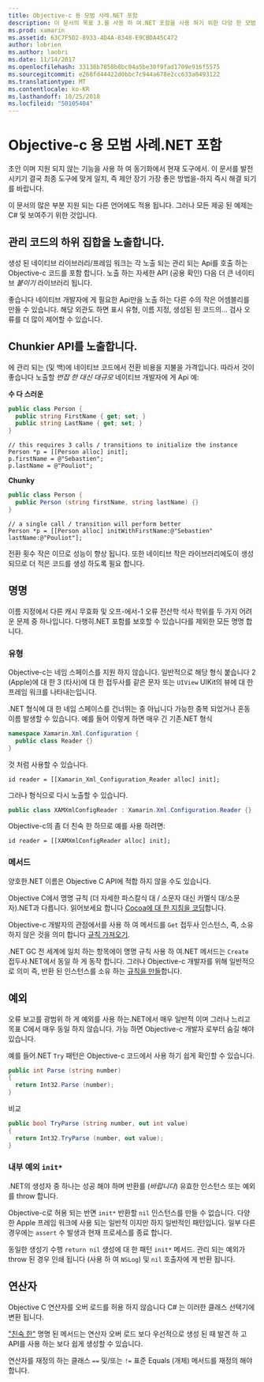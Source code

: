 ```yaml
---
title: Objective-c 용 모범 사례.NET 포함
description: 이 문서의 목표 3.를 사용 하 여.NET 포함을 사용 하기 위한 다양 한 모범 사례를 설명 합니다. 관리 코드의 하위 집합을 노출, chunkier API 노출, 명명 및 자세히 설명 합니다.
ms.prod: xamarin
ms.assetid: 63C7F5D2-8933-4D4A-8348-E9CBDA45C472
author: lobrien
ms.author: laobri
ms.date: 11/14/2017
ms.openlocfilehash: 33138b7858b8bc04a5be30f9fad1709e916f5575
ms.sourcegitcommit: e268fd44422d0bbc7c944a678e2cc633a0493122
ms.translationtype: MT
ms.contentlocale: ko-KR
ms.lasthandoff: 10/25/2018
ms.locfileid: "50105404"
---
```

# <a name="net-embedding-best-practices-for-objective-c"></a>Objective-c 용 모범 사례.NET 포함

초안 이며 지원 되지 않는 기능을 사용 하 여 동기화에서 현재 도구에서. 이 문서를 발전 시키기 결국 최종 도구에 맞게 일치, 즉 제안 장기 가장 좋은 방법을-하지 즉시 해결 되기를 바랍니다.

이 문서의 많은 부분 지원 되는 다른 언어에도 적용 됩니다. 그러나 모든 제공 된 예제는 C# 및 보여주기 위한 것입니다.

## <a name="exposing-a-subset-of-the-managed-code"></a>관리 코드의 하위 집합을 노출합니다.

생성 된 네이티브 라이브러리/프레임 워크는 각 노출 되는 관리 되는 Api를 호출 하는 Objective-c 코드를 포함 합니다. 노출 하는 자세한 API (공용 확인) 다음 더 큰 네이티브 _붙이기_ 라이브러리 됩니다.

좋습니다 네이티브 개발자에 게 필요한 Api만을 노출 하는 다른 수의 작은 어셈블리를 만들 수 있습니다. 해당 외관도 하면 표시 유형, 이름 지정, 생성된 된 코드의... 검사 오류를 더 많이 제어할 수 있습니다.

## <a name="exposing-a-chunkier-api"></a>Chunkier API를 노출합니다.

에 관리 되는 (및 백)에 네이티브 코드에서 전환 비용을 지불을 가격입니다. 따라서 것이 좋습니다 노출할 _번잡 한 대신 대규모_ 네이티브 개발자에 게 Api 예:

**수 다 스러운**

```csharp
public class Person {
  public string FirstName { get; set; }
  public string LastName { get; set; }
}
```

```objc
// this requires 3 calls / transitions to initialize the instance
Person *p = [[Person alloc] init];
p.firstName = @"Sebastien";
p.lastName = @"Pouliot";
```

**Chunky**

```csharp
public class Person {
  public Person (string firstName, string lastName) {}
}
```

```objc
// a single call / transition will perform better
Person *p = [[Person alloc] initWithFirstName:@"Sebastien" lastName:@"Pouliot"];
```

전환 횟수 작은 이므로 성능이 향상 됩니다. 또한 네이티브 작은 라이브러리에도이 생성 되므로 더 적은 코드를 생성 하도록 필요 합니다.

## <a name="naming"></a>명명

이름 지정에서 다른 캐시 무효화 및 오프-에서-1 오류 전산학 석사 학위를 두 가지 어려운 문제 중 하나입니다. 다행히.NET 포함를 보호할 수 있습니다를 제외한 모든 명명 합니다.

### <a name="types"></a>유형

Objective-c는 네임 스페이스를 지원 하지 않습니다. 일반적으로 해당 형식 붙습니다 2 (Apple)에 대 한 3 (타사)에 대 한 접두사를 같은 문자 또는 `UIView` UIKit의 뷰에 대 한 프레임 워크를 나타내는입니다.

.NET 형식에 대 한 네임 스페이스를 건너뛰는 중 아닙니다 가능한 중복 되었거나 혼동 이름 발생할 수 있습니다. 예를 들어 이렇게 하면 매우 긴 기존.NET 형식

```csharp
namespace Xamarin.Xml.Configuration {
  public class Reader {}
}
```

것 처럼 사용할 수 있습니다.

```objc
id reader = [[Xamarin_Xml_Configuration_Reader alloc] init];
```

그러나 형식으로 다시 노출할 수 있습니다.

```csharp
public class XAMXmlConfigReader : Xamarin.Xml.Configuration.Reader {}
```

Objective-c의 좀 더 친숙 한 하므로 예를 사용 하려면:

```objc
id reader = [[XAMXmlConfigReader alloc] init];
```

### <a name="methods"></a>메서드

양호한.NET 이름은 Objective C API에 적합 하지 않을 수도 있습니다.

Objective C에서 명명 규칙 (더 자세한 파스칼식 대 / 소문자 대신 카멜식 대/소문자).NET과 다릅니다.
읽어보세요 합니다 [Cocoa에 대 한 지침을 코딩](https://developer.apple.com/library/content/documentation/Cocoa/Conceptual/CodingGuidelines/Articles/NamingMethods.html#//apple_ref/doc/uid/20001282-BCIGIJJF)합니다.

Objective-c 개발자의 관점에서를 사용 하 여 메서드를 `Get` 접두사 인스턴스, 즉, 소유 하지 않은 것을 의미 합니다 [규칙 가져오기](https://developer.apple.com/library/content/documentation/CoreFoundation/Conceptual/CFMemoryMgmt/Concepts/Ownership.html#//apple_ref/doc/uid/20001148-SW1).

.NET GC 전 세계에 일치 하는 항목에이 명명 규칙 사용 하 여.NET 메서드는 `Create` 접두사.NET에서 동일 하 게 동작 합니다. 그러나 Objective-c 개발자를 위해 일반적으로 의미 즉, 반환 된 인스턴스를 소유 하는 [규칙을 만들](https://developer.apple.com/library/content/documentation/CoreFoundation/Conceptual/CFMemoryMgmt/Concepts/Ownership.html#//apple_ref/doc/uid/20001148-103029)합니다.

## <a name="exceptions"></a>예외

오류 보고를 광범위 하 게 예외를 사용 하는.NET에서 매우 일반적 이며 그러나 느리고 목표 C에서 매우 동일 하지 않습니다. 가능 하면 Objective-c 개발자 로부터 숨길 해야 있습니다.

예를 들어.NET `Try` 패턴은 Objective-c 코드에서 사용 하기 쉽게 확인할 수 있습니다.

```csharp
public int Parse (string number)
{
  return Int32.Parse (number);
}
```

비교

```csharp
public bool TryParse (string number, out int value)
{
  return Int32.TryParse (number, out value);
}
```

### <a name="exceptions-inside-init"></a>내부 예외 `init*`

.NET의 생성자 중 하나는 성공 해야 하며 반환를 (_바랍니다_) 유효한 인스턴스 또는 예외를 throw 합니다.

Objective-c로 허용 되는 반면 `init*` 반환할 `nil` 인스턴스를 만들 수 없습니다. 다양 한 Apple 프레임 워크에 사용 되는 일반적 이지만 하지 일반적인 패턴입니다. 일부 다른 경우에는 `assert` 수 발생과 현재 프로세스를 종료 합니다.

동일한 생성기 수행 `return nil` 생성에 대 한 패턴 `init*` 메서드. 관리 되는 예외가 throw 된 경우 인쇄 됩니다 (사용 하 여 `NSLog`) 및 `nil` 호출자에 게 반환 됩니다.

## <a name="operators"></a>연산자

Objective C 연산자를 오버 로드를 허용 하지 않습니다 C# 는 이러한 클래스 선택기에 변환 됩니다.

["친숙 한"](https://docs.microsoft.com/dotnet/standard/design-guidelines/operator-overloads) 명명 된 메서드는 연산자 오버 로드 보다 우선적으로 생성 된 때 발견 하 고 API를 사용 하는 보다 쉽게 생성할 수 있습니다.

연산자를 재정의 하는 클래스 `==` 및/또는 `!=` 표준 Equals (개체) 메서드를 재정의 해야 합니다.
